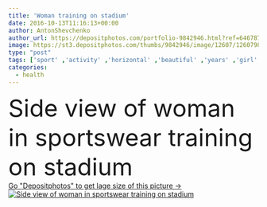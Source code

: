 ```yaml
---
title: 'Woman training on stadium'
date: 2016-10-13T11:16:13+00:00
author: AntonShevchenko
author_url: https://depositphotos.com/portfolio-9842946.html?ref=64678756
image: https://st3.depositphotos.com/thumbs/9842946/image/12607/126079840/api_thumb_450.jpg?forcejpeg=true
type: "post"
tags: ['sport' ,'activity' ,'horizontal' ,'beautiful' ,'years' ,'girl' ,'female' ,'young' ,'outdoors' ,'caucasian' ,'health' ,'healthy' ,'brunette' ,'active' ,'legs' ,'woman' ,'lifestyle' ,'fit' ,'fitness' ,'exercise' ,'outside' ,'athlete' ,'stadium' ,'training' ,'wellness' ,'daylight' ,'sneakers' ,'Stretching' ,'athletic' ,'workout' ,'ukrainian' ,'cardio' ,'sporty' ,'sportswear' ,'33' ,'side view' ,'Warming Up' ,'warm up' ]
categories: 
  - health
---
```

<div aling="center">
            <font size="60"> Side view of woman in sportswear training on stadium</font>   
</div>
<div>
    <a href='https://st3.depositphotos.com/thumbs/9842946/image/12607/126079840/api_thumb_450.jpg?forcejpeg=true?ref=64678756' target=_blank > Go "Depositphotos" to get lage size of this picture ->
        <img href='https://st3.depositphotos.com/thumbs/9842946/image/12607/126079840/api_thumb_450.jpg?forcejpeg=true?ref=64678756' src='https://st3.depositphotos.com/9842946/12607/i/950/depositphotos_126079840-stock-photo-woman-training-on-stadium.jpg?forcejpeg=true' alt='Side view of woman in sportswear training on stadium' >
    </a>
</div>

